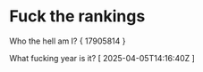 # Fuck the rankings

Who the hell am I?
{ 17905814 }

What fucking year is it?
[ 2025-04-05T14:16:40Z ]
